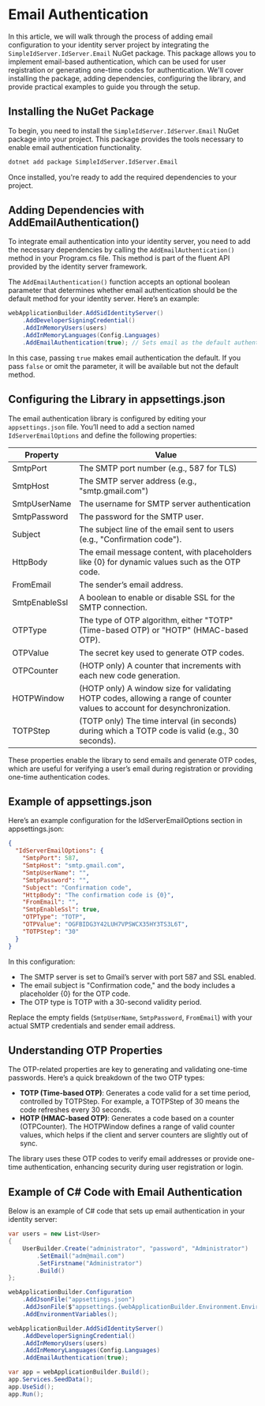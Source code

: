 # Email Authentication

In this article, we will walk through the process of adding email configuration to your identity server project by integrating the `SimpleIdServer.IdServer.Email` NuGet package. This package allows you to implement email-based authentication, which can be used for user registration or generating one-time codes for authentication. We'll cover installing the package, adding dependencies, configuring the library, and provide practical examples to guide you through the setup.

## Installing the NuGet Package

To begin, you need to install the `SimpleIdServer.IdServer.Email` NuGet package into your project. This package provides the tools necessary to enable email authentication functionality.

```bash  title="cmd.exe"
dotnet add package SimpleIdServer.IdServer.Email
```

Once installed, you're ready to add the required dependencies to your project.

## Adding Dependencies with AddEmailAuthentication()

To integrate email authentication into your identity server, you need to add the necessary dependencies by calling the `AddEmailAuthentication()` method in your Program.cs file. This method is part of the fluent API provided by the identity server framework.

The `AddEmailAuthentication()` function accepts an optional boolean parameter that determines whether email authentication should be the default method for your identity server. Here’s an example:

```csharp  title="Program.cs"
webApplicationBuilder.AddSidIdentityServer()
    .AddDeveloperSigningCredential()
    .AddInMemoryUsers(users)
    .AddInMemoryLanguages(Config.Languages)
    .AddEmailAuthentication(true); // Sets email as the default authentication method
```

In this case, passing `true` makes email authentication the default. If you pass `false` or omit the parameter, it will be available but not the default method.

## Configuring the Library in appsettings.json

The email authentication library is configured by editing your `appsettings.json` file. 
You’ll need to add a section named `IdServerEmailOptions` and define the following properties:

| Property | Value |
| -------- | ----- |
| SmtpPort | The SMTP port number (e.g., 587 for TLS) |
| SmtpHost | The SMTP server address (e.g., "smtp.gmail.com") |
| SmtpUserName | The username for SMTP server authentication |
| SmtpPassword | The password for the SMTP user. |
| Subject | The subject line of the email sent to users (e.g., "Confirmation code"). |
| HttpBody | The email message content, with placeholders like {0} for dynamic values such as the OTP code. |
| FromEmail | The sender’s email address. |
| SmtpEnableSsl | A boolean to enable or disable SSL for the SMTP connection. |
| OTPType | The type of OTP algorithm, either "TOTP" (Time-based OTP) or "HOTP" (HMAC-based OTP). |
| OTPValue | The secret key used to generate OTP codes. |
| OTPCounter | (HOTP only) A counter that increments with each new code generation. |
| HOTPWindow | (HOTP only) A window size for validating HOTP codes, allowing a range of counter values to account for desynchronization. |
| TOTPStep | (TOTP only) The time interval (in seconds) during which a TOTP code is valid (e.g., 30 seconds). |

These properties enable the library to send emails and generate OTP codes, which are useful for verifying a user’s email during registration or providing one-time authentication codes.

## Example of appsettings.json

Here’s an example configuration for the IdServerEmailOptions section in appsettings.json:

```json title="appsettings.json"
{
  "IdServerEmailOptions": {
    "SmtpPort": 587,
    "SmtpHost": "smtp.gmail.com",
    "SmtpUserName": "",
    "SmtpPassword": "",
    "Subject": "Confirmation code",
    "HttpBody": "The confirmation code is {0}",
    "FromEmail": "",
    "SmtpEnableSsl": true,
    "OTPType": "TOTP",
    "OTPValue": "OGFBIDG3Y42LUH7VPSWCX35HY3TS3L6T",
    "TOTPStep": "30"
  }
}
```

In this configuration:
* The SMTP server is set to Gmail’s server with port 587 and SSL enabled.
* The email subject is "Confirmation code," and the body includes a placeholder {0} for the OTP code.
* The OTP type is TOTP with a 30-second validity period.

Replace the empty fields (`SmtpUserName`, `SmtpPassword`, `FromEmail`) with your actual SMTP credentials and sender email address.

## Understanding OTP Properties

The OTP-related properties are key to generating and validating one-time passwords. Here’s a quick breakdown of the two OTP types:

* **TOTP (Time-based OTP)**: Generates a code valid for a set time period, controlled by TOTPStep. For example, a TOTPStep of 30 means the code refreshes every 30 seconds.
* **HOTP (HMAC-based OTP)**: Generates a code based on a counter (OTPCounter). The HOTPWindow defines a range of valid counter values, which helps if the client and server counters are slightly out of sync.

The library uses these OTP codes to verify email addresses or provide one-time authentication, enhancing security during user registration or login.

## Example of C# Code with Email Authentication

Below is an example of C# code that sets up email authentication in your identity server:

```csharp  title="Program.cs"
var users = new List<User>
{
    UserBuilder.Create("administrator", "password", "Administrator")
        .SetEmail("adm@mail.com")
        .SetFirstname("Administrator")
        .Build()
};

webApplicationBuilder.Configuration
    .AddJsonFile("appsettings.json")
    .AddJsonFile($"appsettings.{webApplicationBuilder.Environment.EnvironmentName}.json", optional: true)
    .AddEnvironmentVariables();

webApplicationBuilder.AddSidIdentityServer()
    .AddDeveloperSigningCredential()
    .AddInMemoryUsers(users)
    .AddInMemoryLanguages(Config.Languages)
    .AddEmailAuthentication(true);

var app = webApplicationBuilder.Build();
app.Services.SeedData();
app.UseSid();
app.Run();
```